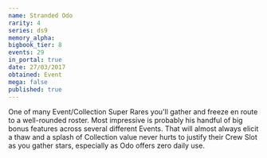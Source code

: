 ```yaml
---
name: Stranded Odo
rarity: 4
series: ds9
memory_alpha:
bigbook_tier: 8
events: 29
in_portal: true
date: 27/03/2017
obtained: Event
mega: false
published: true
---
```


One of many Event/Collection Super Rares you'll gather and freeze en route to a well-rounded roster. Most impressive is probably his handful of big bonus features across several different Events. That will almost always elicit a thaw and a splash of Collection value never hurts to justify their Crew Slot as you gather stars, especially as Odo offers zero daily use.

